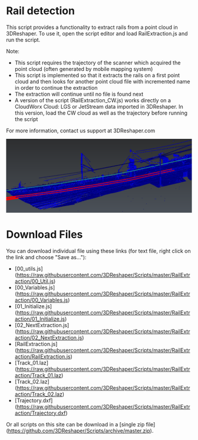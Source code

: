 # Rail detection

This script provides a functionality to extract rails from a point cloud in 3DReshaper.
To use it, open the script editor and load RailExtraction.js and run the script.

Note:
* This script requires the trajectory of the scanner which acquired the point cloud (often generated by mobile mapping system)
* This script is implemented so that it extracts the rails on a first point cloud and then looks for another point cloud file with incremented name in order to continue the extraction
* The extraction will continue until no file is found next
* A version of the script (RailExtraction_CW.js) works directly on a CloudWorx Cloud: LGS or JetStream data imported in 3DReshaper. In this version, load the CW cloud as well as the trajectory before running the script

For more information, contact us support at 3DReshaper\.com

![alt text](https://raw.githubusercontent.com/3DReshaper/Scripts/master/RailExtraction/Screenshot.PNG "screenshot")


# Download Files

You can download individual file using these links (for text file, right click on the link and choose "Save as..."):

- [00_utils.js] (https://raw.githubusercontent.com/3DReshaper/Scripts/master/RailExtraction/00_Util.js)
- [00_Variables.js] (https://raw.githubusercontent.com/3DReshaper/Scripts/master/RailExtraction/00_Variables.js)
- [01_Initialize.js] (https://raw.githubusercontent.com/3DReshaper/Scripts/master/RailExtraction/01_Initialize.js)
- [02_NextExtraction.js] (https://raw.githubusercontent.com/3DReshaper/Scripts/master/RailExtraction/02_NextExtraction.js)
- [RailExtraction.js] (https://raw.githubusercontent.com/3DReshaper/Scripts/master/RailExtraction/RailExtraction.js)
- [Track_01.laz] (https://raw.githubusercontent.com/3DReshaper/Scripts/master/RailExtraction/Track_01.laz)
- [Track_02.laz] (https://raw.githubusercontent.com/3DReshaper/Scripts/master/RailExtraction/Track_02.laz)
- [Trajectory.dxf] (https://raw.githubusercontent.com/3DReshaper/Scripts/master/RailExtraction/Trajectory.dxf)

Or all scripts on this site can be download in a [single zip file] (https://github.com/3DReshaper/Scripts/archive/master.zip).
